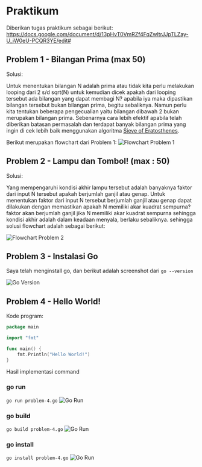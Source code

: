 # Praktikum

Diberikan tugas praktikum sebagai berikut:
https://docs.google.com/document/d/13pHvT0VmRZf4FqZwltrJJpTLZay-U_iW0eU-PCQR3YE/edit#

## Problem 1 - Bilangan Prima (max 50)

Solusi:

Untuk menentukan bilangan N adalah prima atau tidak kita perlu melakukan looping dari 2 s/d sqrt(N) untuk kemudian dicek apakah dari looping tersebut ada bilangan yang dapat membagi N? apabila iya maka dipastikan bilangan tersebut bukan bilangan prima, begitu sebaliknya. Namun perlu kita tentukan beberapa pengecualian yaitu bilangan dibawah 2 bukan merupakan bilangan prima. Sebenarnya cara lebih efektif apabila telah diberikan batasan permasalah dan terdapat banyak bilangan prima yang ingin di cek lebih baik menggunakan algoritma [Sieve of Eratosthenes](https://www.geeksforgeeks.org/sieve-of-eratosthenes/).

Berikut merupakan flowchart dari Problem 1:
![Flowchart Problem 1](/4_Introduction%20to%20Algorithm%20and%20Golang/screenshot/Problem-1.png)

## Problem 2 - Lampu dan Tombol! (max : 50)

Solusi:

Yang mempengaruhi kondisi akhir lampu tersebut adalah banyaknya faktor dari input N tersebut apakah berjumlah ganjil atau genap. Untuk menentukan faktor dari input N tersebut berjumlah ganjil atau genap dapat dilakukan dengan memastikan apakah N memiliki akar kuadrat sempurna? faktor akan berjumlah ganjil jika N memiliki akar kuadrat sempurna sehingga kondisi akhir adalah dalam keadaan menyala, berlaku sebaliknya. sehingga solusi flowchart adalah sebagai berikut:

![Flowchart Problem 2](/4_Introduction%20to%20Algorithm%20and%20Golang/screenshot/Problem-2.png)

## Problem 3 - Instalasi Go

Saya telah menginstall go, dan berikut adalah screenshot dari `go --version`

![Go Version](/4_Introduction%20to%20Algorithm%20and%20Golang/screenshot/Problem-3.png)

## Problem 4 - Hello World!

Kode program:

```go
package main

import "fmt"

func main() {
	fmt.Println("Hello World!")
}
```

Hasil implementasi command

### go run
`go run problem-4.go`
![Go Run](/4_Introduction%20to%20Algorithm%20and%20Golang/screenshot/Problem-4-go-run.png)

### go build
`go build problem-4.go`
![Go Run](/4_Introduction%20to%20Algorithm%20and%20Golang/screenshot/Problem-4-go-build.png)

### go install
`go install problem-4.go`
![Go Run](/4_Introduction%20to%20Algorithm%20and%20Golang/screenshot/Problem-4-go-install.png)
